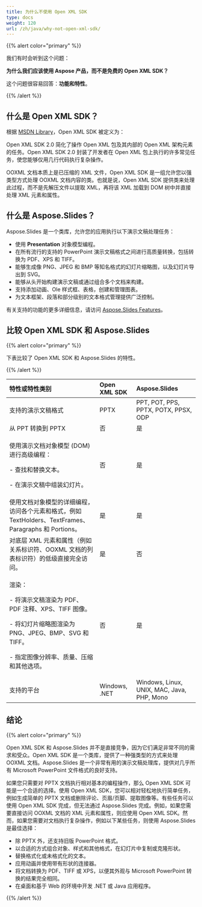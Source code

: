 ```yaml
---
title: 为什么不使用 Open XML SDK
type: docs
weight: 120
url: /zh/java/why-not-open-xml-sdk/
---
```


{{% alert color="primary" %}} 

我们有时会听到这个问题：

**为什么我们应该使用 Aspose 产品，而不是免费的 Open XML SDK？**

这个问题很容易回答：**功能和特性**。

{{% /alert %}} 
## **什么是 Open XML SDK？**
根据 [MSDN Library](https://docs.microsoft.com/en-us/office/open-xml/open-xml-sdk)，Open XML SDK 被定义为：

Open XML SDK 2.0 简化了操作 Open XML 包及其内部的 Open XML 架构元素的任务。Open XML SDK 2.0 封装了开发者在 Open XML 包上执行的许多常见任务，使您能够仅用几行代码执行复杂操作。

OOXML 文档本质上是已压缩的 XML 文件，Open XML SDK 是一组允许您以强类型方式处理 OOXML 文档内容的类。也就是说，Open XML SDK 提供类来处理此过程，而不是先解压文件以提取 XML，再将该 XML 加载到 DOM 树中并直接处理 XML 元素和属性。
## **什么是 Aspose.Slides？**
Aspose.Slides 是一个类库，允许您的应用执行以下演示文稿处理任务：

- 使用 **Presentation** 对象模型编程。
- 在所有流行的支持的 PowerPoint 演示文稿格式之间进行高质量转换，包括转换为 PDF、XPS 和 TIFF。
- 能够生成像 PNG、JPEG 和 BMP 等知名格式的幻灯片缩略图，以及幻灯片导出到 SVG。
- 能够从头开始构建演示文稿或通过组合多个文档来构建。
- 支持添加动画、Ole 样式框、表格，创建和管理图表。
- 为文本框架、段落和部分级别的文本格式管理提供广泛控制。

有关支持的功能的更多详细信息，请访问 [Aspose.Slides Features](/slides/zh/java/product-overview/)。
## **比较 Open XML SDK 和 Aspose.Slides**
{{% alert color="primary" %}} 

下表比较了 Open XML SDK 和 Aspose.Slides 的特性。

{{% /alert %}} 

|**特性或特性类别**|**Open XML SDK**|**Aspose.Slides**|
| :- | :- | :- |
|支持的演示文稿格式|PPTX|PPT, POT, PPS, PPTX, POTX, PPSX, ODP|
|从 PPT 转换到 PPTX |否|是|
|<p>使用演示文档对象模型 (DOM) 进行高级编程：</p><p>- 查找和替换文本。</p><p>- 在演示文稿中组装幻灯片。</p>|否|是|
|使用文档对象模型的详细编程，访问各个元素和格式，例如 TextHolders、TextFrames、Paragraphs 和 Portions。|是|是|
|对底层 XML 元素和属性（例如关系标识符、OOXML 文档的列表标识符）的低级直接完全访问。|是|否|
|<p>渲染：</p><p>- 将演示文稿渲染为 PDF、PDF 注释、XPS、TIFF 图像。</p><p>- 将幻灯片缩略图渲染为 PNG、JPEG、BMP、SVG 和 TIFF。</p><p>- 指定图像分辨率、质量、压缩和其他选项。</p>|否|是 |
|支持的平台|Windows, .NET|Windows, Linux, UNIX, MAC, Java, PHP, Mono|
## **结论**
{{% alert color="primary" %}} 

Open XML SDK 和 Aspose.Slides 并不是直接竞争，因为它们满足非常不同的需求和受众。Open XML SDK 是一个类库，提供了一种强类型的方式来处理 OOXML 文档。Aspose.Slides 是一个非常有用的演示文稿处理库，提供对几乎所有 Microsoft PowerPoint 文件格式的良好支持。

如果您只需要对 PPTX 文档执行相对基本的编程操作，那么 Open XML SDK 可能是一个合适的选择。使用 Open XML SDK，您可以相对轻松地执行简单任务，例如生成简单的 PPTX 文档或删除评论、页眉/页脚、提取图像等。有些任务可以使用 Open XML SDK 完成，但无法通过 Aspose.Slides 完成。例如，如果您需要直接访问 OOXML 文档的 XML 元素和属性，则应使用 Open XML SDK。然而，如果您需要对文档执行复杂操作，例如以下某些任务，则使用 Aspose.Slides 是最佳选择：

- 除 PPTX 外，还支持旧版 PowerPoint 格式。
- 以合适的方式组合对象、样式和其他格式，在幻灯片中复制或克隆形状。
- 替换格式化或未格式化的文本。
- 应用动画并使用带有形状的连接器。
- 将文档转换为 PDF、TIFF 或 XPS，以便其外观与 Microsoft PowerPoint 转换的结果完全相同。
- 在桌面和基于 Web 的环境中开发 .NET 或 Java 应用程序。

{{% /alert %}}